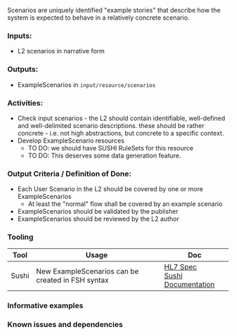 Scenarios are uniquely identified "example stories" that describe how the system is expected to behave in a relatively concrete scenario. 

### **Inputs:** 

* L2 scenarios in narrative form


### **Outputs:**

* ExampleScenarios in `input/resource/scenarios`


### **Activities:**

* Check input scenarios - the L2 should contain identifiable, well-defined and well-delimited scenario descriptions. these should be rather concrete - i.e. not high abstractions, but concrete to a specific context.
* Develop ExampleScenario resources 
  - TO DO: we should have SUSHI RuleSets for this resource
  - TO DO: This deserves some data generation feature.



### **Output Criteria / Definition of Done:**

* Each User Scenario in the L2 should be covered by one or more ExampleScenarios
  * At least the "normal" flow shall be covered by an example scenario
* ExampleScenarios should be validated by the publisher 
* ExampleScenarios should be reviewed by the L2 author



### **Tooling**
| Tool | Usage | Doc |
| --- | ---| ---| 
| Sushi | New ExampleScenarios can be created in FSH syntax | [HL7 Spec](https://build.fhir.org/ig/HL7/fhir-shorthand/reference.html)<br/>[Sushi Documentation](https://fshschool.org) |



### **Informative examples**


### **Known issues and dependencies**

